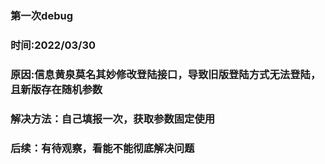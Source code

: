 ### 第一次debug
### 时间:2022/03/30
### 原因:信息黄泉莫名其妙修改登陆接口，导致旧版登陆方式无法登陆，且新版存在随机参数
### 解决方法：自己填报一次，获取参数固定使用
### 后续：有待观察，看能不能彻底解决问题

